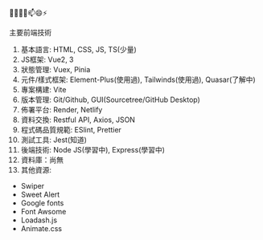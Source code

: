 👋👀🌱💞️📫😄⚡ 

主要前端技術
1. 基本語言: HTML, CSS, JS, TS(少量)
2. JS框架: Vue2, 3
3. 狀態管理: Vuex, Pinia
4. 元件/樣式框架: Element-Plus(使用過), Tailwinds(使用過), Quasar(了解中)
5. 專案構建: Vite
6. 版本管理: Git/Github, GUI(Sourcetree/GitHub Desktop)
7. 佈署平台: Render, Netlify
8. 資料交換: Restful API, Axios, JSON
9. 程式碼品質規範: ESlint, Prettier
10. 測試工具: Jest(知道)
11. 後端技術: Node JS(學習中), Express(學習中)
12. 資料庫：尚無
13. 其他資源: 
  - Swiper
  - Sweet Alert
  - Google fonts
  - Font Awsome
  - Loadash.js
  - Animate.css
